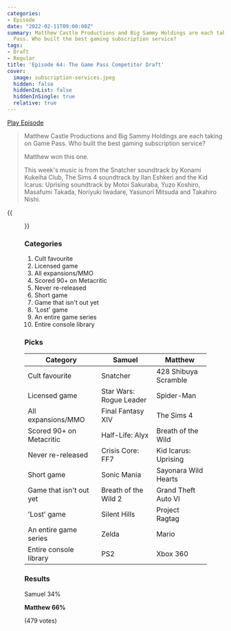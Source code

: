 ```yaml
---
categories:
- Episode
date: "2022-02-11T09:00:00Z"
summary: Matthew Castle Productions and Big Sammy Holdings are each taking on Game
  Pass. Who built the best gaming subscription service?
tags:
- Draft
- Regular
title: 'Episode 64: The Game Pass Competitor Draft'
cover: 
  image: subscription-services.jpeg
  hidden: false
  hiddenInList: false
  hiddenInSingle: true
  relative: true
---
```


[Play Episode](https://shows.acast.com/the-back-page-a-video-games-podcast/episodes/6249ec71be92a6001320e99a)
> Matthew Castle Productions and Big Sammy Holdings are each taking on Game Pass. Who built the best gaming subscription service?
>
> Matthew won this one.
>
> This week's music is from the Snatcher soundtrack by Konami Kukeiha Club, The Sims 4 soundtrack by Ilan Eshkeri and the Kid Icarus: Uprising soundtrack by Motoi Sakuraba, Yuzo Koshiro, Masafumi Takada, Noriyuki Iwadare, Yasunori Mitsuda and Takahiro Nishi.

{{<figure 
    src="subscription-services.jpeg"
    alt="Subscription Services" >}}


### Categories

1. Cult favourite
2. Licensed game
3. All expansions/MMO
4. Scored 90+ on Metacritic
5. Never re-released
6. Short game
7. Game that isn't out yet
8. 'Lost' game
9. An entire game series
10. Entire console library

### Picks

| Category                 | Samuel                  | Matthew              |
|--------------------------|-------------------------|----------------------|
| Cult favourite           | Snatcher                | 428 Shibuya Scramble |
| Licensed game            | Star Wars: Rogue Leader | Spider-Man           |
| All expansions/MMO       | Final Fantasy XIV       | The Sims 4           |
| Scored 90+ on Metacritic | Half-Life: Alyx         | Breath of the Wild   |
| Never re-released        | Crisis Core: FF7        | Kid Icarus: Uprising |
| Short game               | Sonic Mania             | Sayonara Wild Hearts |
| Game that isn't out yet  | Breath of the Wild 2    | Grand Theft Auto VI  |
| 'Lost' game              | Silent Hills            | Project Ragtag       |
| An entire game series    | Zelda                   | Mario                |
| Entire console library   | PS2                     | Xbox 360             |

### Results

Samuel 34%

**Matthew 66%**

(479 votes)
